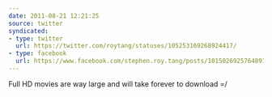 ```yaml
---
date: 2011-08-21 12:21:25
source: twitter
syndicated:
- type: twitter
  url: https://twitter.com/roytang/statuses/105253169268924417/
- type: facebook
  url: https://www.facebook.com/stephen.roy.tang/posts/10150269257648912
---
```


Full HD movies are way large and will take forever to download =/